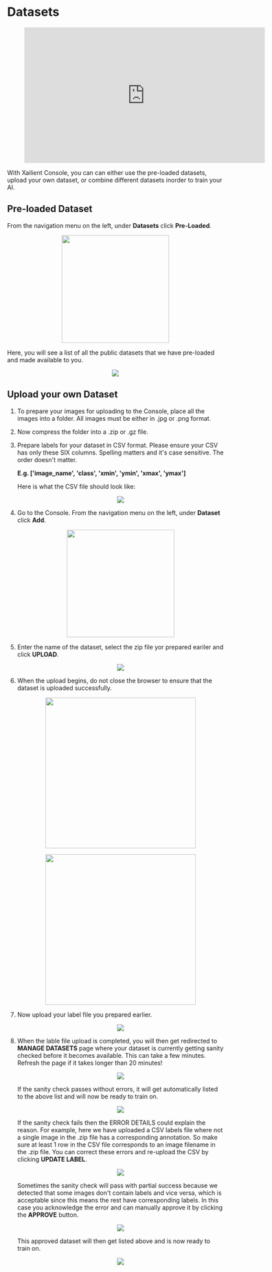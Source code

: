 # Datasets

<!-- blank line -->
<figure class="video_container">
  <iframe width="560" height="315" src="https://www.youtube.com/embed/u5tYxLGTh7E?start=84" frameborder="0" allow="accelerometer; autoplay; encrypted-media; gyroscope; picture-in-picture" allowfullscreen></iframe>
</figure>
<!-- blank line -->


With Xailient Console, you can can either use the pre-loaded datasets, upload your own dataset, or combine different datasets inorder to train your AI.

## Pre-loaded Dataset

From the navigation menu on the left, under __Datasets__ click __Pre-Loaded__.

<p align="center">
  <img src="../latest/img/console/Dashboard/LeftMenu-Preloadeddataset.png" width="250">
</p>

Here, you will see a list of all the public datasets that we have pre-loaded and made available to you.

<p align="center">
  <img src="../latest/img/console/Dataset/PreLoadedDatasetList.png">
</p>

## Upload your own Dataset

1. To prepare your images for uploading to the Console, place all the images into a folder. All images must be either in .jpg or .png format. 

2. Now compress the folder into a .zip or .gz file. 

3. Prepare labels for your dataset in CSV format. Please ensure your CSV has only these SIX columns. Spelling matters and it's case sensitive. The order doesn't matter. 
    
    __E.g. ['image_name', 'class', 'xmin', 'ymin', 'xmax', 'ymax']__

    Here is what the CSV file should look like:

    <p align="center">
    <img src="../latest/img/console/Dataset/PrepareLabel.png">
    </p>
 

3. Go to the Console. From the navigation menu on the left, under __Dataset__ click __Add__.

    <p align="center">
    <img src="../latest/img/console/Dashboard/LeftMenu-AddDataset.png" width="250">
    </p>

4. Enter the name of the dataset, select the zip file yor prepared eariler and click __UPLOAD__.

    <p align="center">
    <img src="../latest/img/console/Dataset/UploadDataset-Step1.1.png">
    </p>

5. When the upload begins, do not close the browser to ensure that the dataset is uploaded successfully.

    <p align="center">
    <img src="../latest/img/console/Dataset/UploadingDataset.png" width="350">
    </p>

    <p align="center">
    <img src="../latest/img/console/Dataset/DatasetUploadedSuccessfully.png" width="350">
    </p>
    

6. Now upload your label file you prepared earlier.

    <p align="center">
    <img src="../latest/img/console/Dataset/UploadDataset-Step2.png">
    </p>

7. When the lable file upload is completed, you will then get redirected to __MANAGE DATASETS__ page where your dataset is currently getting sanity checked before it becomes available. This can take a few minutes. Refresh the page if it takes longer than 20 minutes!

    <p align="center">
    <img src="../latest/img/console/Dataset/DatasetSanityCheckStarted.png">
    </p>

    If the sanity check passes without errors, it will get automatically listed to the above list and will now be ready to train on. 

    <p align="center">
    <img src="../latest/img/console/Dataset/MyDatasets.png">
    </p>

    If the sanity check fails then the ERROR DETAILS could explain the reason. For example, here we have uploaded a CSV labels file where not a single image in the .zip file has a corresponding annotation. So make sure at least 1 row in the CSV file corresponds to an image filename in the .zip file. You can correct these errors and re-upload the CSV by clicking __UPDATE LABEL__.

    <p align="center">
    <img src="../latest/img/console/Dataset/SanityCheckResult-Error.png">
    </p>


    Sometimes the sanity check will pass with partial success because we detected that some images don't contain labels and vice versa, which is acceptable since this means the rest have corresponding labels. In this case you acknowledge the error and can manually approve it by clicking the __APPROVE__ button.
    
    <p align="center">
    <img src="../latest/img/console/Dataset/SanityCheckResult-PartialSuccess.png">
    </p>

    This approved dataset will then get listed above and is now ready to train on.

    <p align="center">
    <img src="../latest/img/console/Dataset/MyDatasets.png">
    </p>
